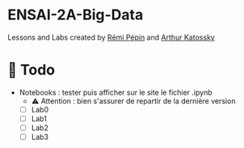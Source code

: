 # ENSAI-2A-Big-Data

Lessons and Labs created by [Rémi Pépin](https://github.com/HealerMikado/panorama_big_data_2021) and [Arthur Katossky](https://github.com/katossky/panorama-bigdata)

# :construction: Todo

* Notebooks : tester puis afficher sur le site le fichier .ipynb
  * :warning: Attention : bien s'assurer de repartir de la dernière version 
  * [ ] Lab0
  * [ ] Lab1
  * [ ] Lab2
  * [ ] Lab3
